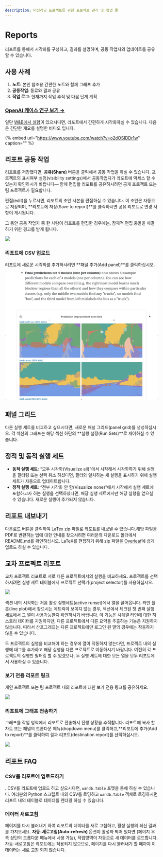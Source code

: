 ```yaml
---
description: 머신러닝 프로젝트를 위한 프로젝트 관리 및 협업 툴
---
```


# Reports

리포트를 통해서 시각화를 구성하고, 결과를 설명하며, 공동 작업자와 업데이트를 공유할 수 있습니다.

## **사용 사례**

1. **노트**: 본인 참조용 간편한 노트와 함께 그래프 추가
2. **공동작업**: 동료와 결과 공유
3. **작업 로그**: 현재까지 작업 추적 및 다음 단계 계획

###  [OpenAI 케이스 연구 보기 →](https://bit.ly/wandb-learning-dexterity)

일단 [W&B에서 실험](https://docs.wandb.com/quickstart)이 있으시다면, 리포트에서 간편하게 시각화하실 수 있습니다. 다음은 간단한 걔요를 설명한 비디오 입니다.

{% embed url="https://www.youtube.com/watch?v=o2dOSIDDr1w" caption="" %}

##  **리포트 공동 작업**

 리포트를 저장했다면, **공유\(Share\)** 버튼을 클릭해서 공동 작업을 하실 수 있습니다. 프로젝트의 표시여부 설정\(visibility settings\)에서 공동작업자가 리포트에 액세스 할 수 있는지 확인하시기 바랍니다— 함께 편집할 리포트를 공유하시려면 공개 프로젝트 또는 팀 프로젝트가 필요합니다.

 편집\(edit\)을 누르시면, 리포트의 초안 사본을 편집하실 수 있습니다. 이 초안은 자동으로 저장되며, **리포트에 저장\(Save to report\)**를 클릭하시면 공유 리포트로 변경 사항이 게시됩니다.

그 동안 공동 작업자 중 한 사람이 리포트를 편집한 경우에는, 잠재적 편집 충돌을 해결하기 위한 경고를 받게 됩니다.

![](.gitbook/assets/collaborative-reports.gif)



###  **리포트에 CSV 업로드**

리포트에 새로운 시각화를 추가하시려면 **패널 추가\(Add panel\)**를 클릭하십시오.

![](.gitbook/assets/demo-comment-on-panels-in-reports.gif)

## **패널 그리드**

 다른 실행 세트를 비교하고 싶으시다면, 새로운 패널 그리드\(panel grid\)를 생성하십시오. 각 섹션의 그래프는 해당 섹션 하단의 **실행 설정\(Run Sets\)**로 제어하실 수 있습니다.

##  **정적 및 동적 실행 세트**

* **동적 실행 세트**: “모두 시각화\(Visualize all\)”에서 시작해서 시각화하기 위해 실행을 필터링 또는 선택 취소 하셨다면, 필터와 일치하는 새 실행을 표시하기 위해 실행 세트가 자동으로 업데이트합니다.
* **정적 실행 세트**: “전부 시각화 안 함\(Visualize none\)”에서 시작해서 실행 세트에 포함하고자 하는 실행을 선택하셨다면, 해당 실행 세트에서만 해당 실행을 얻으실 수 있습니다. 새로운 실행이 추가되지 않습니다.

## **리포트 내보내기**

 다운로드 버튼을 클릭하여 LaTex zip 파일로 리포트를 내보낼 수 있습니다.해당 파일을 PDF로 변환하는 법에 대한 안내를 찾으시려면 여러분의 다운로드 폴더에서 README.md를 확인하십시오. LaTeX를 편집하기 위해 zip 파일을 [Overleaf](https://www.overleaf.com/)에 쉽게 업로드 하실 수 있습니다.  


## **교차 프로젝트 리포트**

교차 프로젝트 리포트로 서로 다른 프로젝트에서의 실행을 비교하세요. 프로젝트를 선택 하시려면 실행 세트 테이블에서 프로젝트 선택기\(project selector\)를 사용하십시오.

![](.gitbook/assets/how-to-pick-a-different-project-to-draw-runs-from.gif)

섹션 내의 시각화는 처음 활성 실행세트\(active runset\)에서 열을 끌어옵니다. 라인 플롯\(line plot\)에서 찾으시는 메트릭이 보이지 않는 경우, 섹션에서 체크된 첫 번째 실행 세트에서 그 열이 사용가능한지 확인하시기 바랍니다. 이 기능은 시계열 라인에 대한 히스토리 데이터를 지원하지만, 다른 프로젝트에서 다른 요약을 추출하는 기능은 지원하지 않습니다. 따라서 산포그래프는 다른 프로젝트에만 로그인 된 열의 경우에는 작동하지 않을 수 있습니다.

두 프로젝트의 실행을 비교해야 하는 경우에 열이 작동하지 않는다면, 프로젝트 내의 실행에 태그를 추가하고 해당 실행을 다른 프로젝트로 이동하시기 바랍니다. 여전히 각 프로젝트의 실행만 필터링 할 수 있겠으나, 두 실행 세트에 대한 모든 열을 모두 리포트에서 사용하실 수 있습니다.

### **보기 전용 리포트 링크**

개인 프로젝트 또는 팀 프로젝트 내의 리포트에 대한 보기 전용 링크를 공유하세요.

![](.gitbook/assets/share-view-only-link.gif)

### **리포트에 그래프 전송하기** 

그래프를 작업 영역에서 리포트로 전송해서 진행 상황을 추적합니다. 리포트에 복사 할 차트 또는 패널의 드롭다운 메뉴\(dropdown menu\)를 클릭하고,**리포트에 추가\(Add to report\)**를 클릭하여 결과 리포트\(destination report\)를 선택하십시오.

![](.gitbook/assets/demo-export-to-existing-report.gif)

##  **리포트 FAQ**

###  **CSV를 리포트에 업로드하기**

. CSV를 리포트에 업로드 하고 싶으시다면, `wandb.Table` 포맷을 통해 하실 수 있습니다. 여러분의 Python 스크립트 내의 CSV를 로딩하고 `wandb.Table` 객체로 로깅하시면 리포트 내의 테이블로 데이터를 렌더링 하실 수 있습니다.

### **데이터 새로고침**

 페이지를 다시 불러내기 하여 리포트의 데이터를 새로 고침하고, 활성 실행의 최신 결과를 가져오세요. **자동-새로고침\(Auto-refresh\)** 옵션이 활성화 되어 있다면 \(페이지 우측 상단의 드롭다운 메뉴에서 사용 가능\), 작업영역이 자동으로 새 데이터를 로드합니다. 자동-새로고침은 리포트에는 적용되지 않으므로, 페이지를 다시 불러내기 할 때까지 이 데이터는 새로 고침 되지 않습니다.

